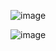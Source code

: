 ![image](https://user-images.githubusercontent.com/60442877/189507079-250a3891-74e9-4343-8ec9-4a90f328437d.png)

![image](https://user-images.githubusercontent.com/60442877/189507150-b21391cd-46fe-4928-8ffd-5c213c78bd39.png)

